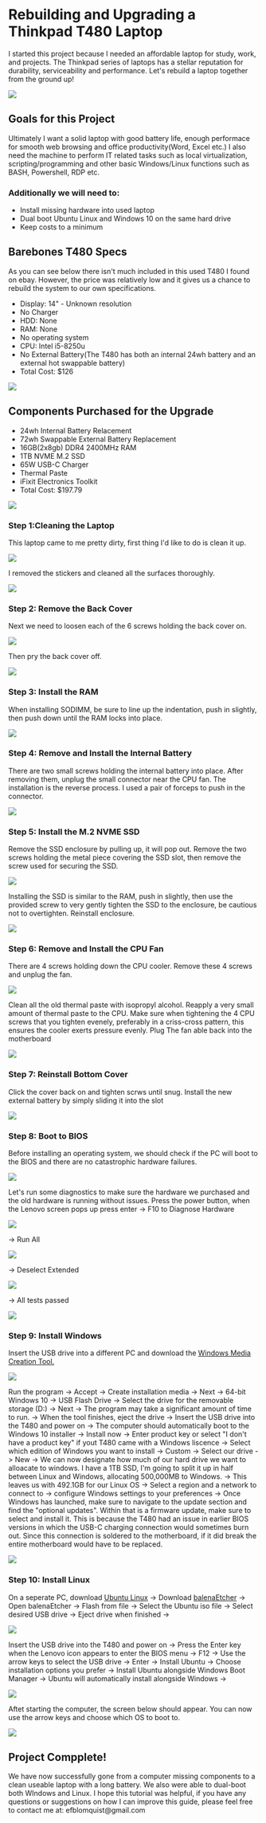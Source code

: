 <h1>Rebuilding and Upgrading a Thinkpad T480 Laptop</h1>
<p>
I started this project because I needed an affordable laptop for study, work, and projects. The Thinkpad series of laptops has a stellar reputation for durability, serviceability and performance. Let's rebuild a laptop together from the ground up!
</p>
<img src=https://i.imgur.com/WD57YW3.jpg/>

<h2>Goals for this Project</h2>
<p>
Ultimately I want a solid laptop with good battery life, enough performace for smooth web browsing and office productivity(Word, Excel etc.) I also need the machine to perform IT related tasks such as local virtualization, scripting/programming and other basic Windows/Linux functions such as BASH, Powershell, RDP etc.
</p>
<h3>Additionally we will need to:</h3>

  - Install missing hardware into used laptop
  - Dual boot Ubuntu Linux and Windows 10 on the same hard drive
  - Keep costs to a minimum

<h2>Barebones T480 Specs</h2>
<p>
As you can see below there isn't much included in this used T480 I found on ebay. However, the price was relatively low and it gives us a chance to rebuild the system to our own specifications.
</p>

  - Display: 14" - Unknown resolution
  - No Charger
  - HDD: None
  - RAM: None
  - No operating system
  - CPU: Intel i5-8250u
  - No External Battery(The T480 has both an internal 24wh battery and an external hot swappable battery)
  - Total Cost: $126

<img src=https://i.imgur.com/TSbkNdI.png/>

<h2>Components Purchased for the Upgrade </h2>

  - 24wh Internal Battery Relacement
  - 72wh Swappable External Battery Replacement
  - 16GB(2x8gb) DDR4 2400MHz RAM
  - 1TB NVME M.2 SSD
  - 65W USB-C Charger
  - Thermal Paste
  - iFixit Electronics Toolkit
  - Total Cost: $197.79

<img src=https://i.imgur.com/iBZW1kK.jpg/>

<h3>Step 1:Cleaning the Laptop</h3>
<p>
This laptop came to me pretty dirty, first thing I'd like to do is clean it up.
</p>
<img src=https://i.imgur.com/ONIocXC.jpg/>
<p>
I removed the stickers and cleaned all the surfaces thoroughly.
</p>
<img src=https://i.imgur.com/ENZsQRT.jpg/>

<h3>Step 2: Remove the Back Cover</h3>
<p>
Next we need to loosen each of the 6 screws holding the back cover on.
</p>
<img src=https://i.imgur.com/juzStXS.jpg/>
<p>
Then pry the back cover off.
</p>
<img src=https://i.imgur.com/3rrZBP7.jpg/>

<h3>Step 3: Install the RAM</h3>
<p>
When installing SODIMM, be sure to line up the indentation, push in slightly, then push down until the RAM locks into place.
</p>
<img src=https://i.imgur.com/r2Kf06h.jpg/>

<h3>Step 4: Remove and Install the Internal Battery</h3>
<p>
There are two small screws holding the internal battery into place. After removing them, unplug the small connector near the CPU fan. The installation is the reverse process. I used a pair of forceps to push in the connector.
</p>
<img src=https://i.imgur.com/FBcAGdp.jpg/>

<h3>Step 5: Install the M.2 NVME SSD</h3>
<p>
Remove the SSD enclosure by pulling up, it will pop out. Remove the two screws holding the metal piece covering the SSD slot, then remove the screw used for securing the SSD. 
</p>
<img src=https://i.imgur.com/h1LsNn8.jpg/>
<p>
Installing the SSD is similar to the RAM, push in slightly, then use the provided screw to very gently tighten the SSD to the enclosure, be cautious not to overtighten. Reinstall enclosure.
</p>
<img src=https://i.imgur.com/a3vaWvO.jpg/>

<h3>Step 6: Remove and Install the CPU Fan</h3>
<p>
There are 4 screws holding down the CPU cooler. Remove these 4 screws and unplug the fan. 
</p>
<img src=https://i.imgur.com/ImVEfpC.jpg/>
<p>
Clean all the old thermal paste with isopropyl alcohol. Reapply a very small amount of thermal paste to the CPU. Make sure when tightening the 4 CPU screws that you tighten evenely, preferably in a criss-cross pattern, this ensures the cooler exerts pressure evenly. Plug The fan able back into the motherboard
</p>
<img src=https://i.imgur.com/asUhN3j.jpg/>

<h3>Step 7: Reinstall Bottom Cover</h3>
<p>
Click the cover back on and tighten scrws until snug. Install the new external battery by simply sliding it into the slot
</p>
<img src=https://i.imgur.com/0PnXOOm.jpg/>

<h3>Step 8: Boot to BIOS</h3>
<p>
Before installing an operating system, we should check if the PC will boot to the BIOS and there are no catastrophic hardware failures.
</p>
<img src=https://i.imgur.com/cN6hJKJ.jpeg/>
<p>
Let's run some diagnostics to make sure the hardware we purchased and the old hardware is running without issues. Press the power button, when the Lenovo screen pops up press enter -> F10 to Diagnose Hardware 
</p>
<img src=https://i.imgur.com/WI4xBZz.jpg/>
<p>
-> Run All
</p>
<img src=https://i.imgur.com/lxqj4W2.jpg/>
<p>
-> Deselect Extended
</p>
<img src=https://i.imgur.com/V4GWpHL.jpg/>
<p>
-> All tests passed
</p>
<img src=https://i.imgur.com/ZUBv94G.jpg/>

<h3>Step 9: Install Windows</h3>
<p>
  
Insert the USB drive into a different PC and download the [Windows Media Creation Tool.](https://www.microsoft.com/en-us/software-download/windows10)
<p>
<img src=https://i.imgur.com/U3R7AWu.png/>
</p>
<p>
Run the program -> Accept -> Create installation media -> Next -> 64-bit Windows 10 -> USB Flash Drive -> Select the drive for the removable storage (D:) -> Next -> The program may take a significant amount of time to run. -> When the tool finishes, eject the drive -> Insert the USB drive into the T480 and power on -> The computer should automatically boot to the Windows 10 installer -> Install now -> Enter product key or select "I don't have a product key" if yout T480 came with a Windows liscence -> Select which edition of Windows you want to install -> Custom -> Select our drive -> New -> We can now designate how much of our hard drive we want to alloacate to windows. I have a 1TB SSD, I'm going to split it up in half between Linux and Windows, allocating 500,000MB to Windows. -> This leaves us with 492.1GB for our Linux OS -> Select a region and a network to connect to -> configure Windows settings to your preferences -> Once Windows has launched, make sure to navigate to the update section and find the "optional updates". Within that is a firmware update, make sure to select and install it. This is because the T480 had an issue in earlier BIOS versions in which the USB-C charging connection would sometimes burn out. Since this connection is soldered to the motherboard, if it did break the entire motherboard would have to be replaced.
</p>
<img src=https://i.imgur.com/ppQHDJt.png/>
<p>

<h3>Step 10: Install Linux</h3>
<p>
  
On a seperate PC, download [Ubuntu Linux](https://ubuntu.com/download/desktop) -> Download [balenaEtcher](https://etcher.balena.io/#download-etcher) -> Open balenaEtcher -> Flash from file -> Select the Ubuntu iso file -> Select desired USB drive -> Eject drive when finished -> 
</p>
<img src=https://i.imgur.com/KOB5zwH.png/>
<p>
Insert the USB drive into the T480 and power on -> Press the Enter key when the Lenovo icon appears to enter the BIOS menu -> F12 -> Use the arrow keys to select the USB drive -> Enter -> Install Ubuntu -> Choose installation options you prefer -> Install Ubuntu alongside Windows Boot Manager -> Ubuntu will automatically install alongside Windows -> 
</p>
<img src=https://i.imgur.com/xwOAEEm.jpg/>
<p>
Aftet starting the computer, the screen below should appear. You can now use the arrow keys and choose which OS to boot to.
</p>
<img src=https://i.imgur.com/EIFVFAM.jpg/>

<h2>Project Compplete!</h2>
<p>
We have now successfully gone from a computer missing components to a clean useable laptop with a long battery. We also were able to dual-boot both WIndows and Linux. I hope this tutorial was helpful, if you have any questions or suggestions on how I can improve this guide, please feel free to contact me at: efblomquist@gmail.com
</p>
